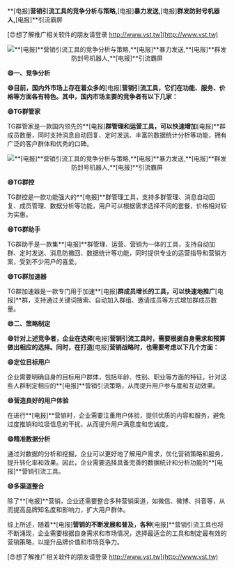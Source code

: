 **[电报]**营销引流工具的竞争分析与策略,**[电报]**暴力发送,**[电报]**群发防封号机器人,**[电报]**引流霸屏

[😍想了解推广相关软件的朋友请登录 http://www.vst.tw](http://www.vst.tw)

 <center><img src="https://vst.tw/MP4/tuiguang/png/1.png" alt="**[电报]**营销引流工具的竞争分析与策略,**[电报]**暴力发送,**[电报]**群发防封号机器人,**[电报]**引流霸屏"></center>

**😄一、竞争分析**

**😄目前，国内外市场上存在着众多的**[电报]**营销引流工具，它们在功能、服务、价格等方面各有特色。其中，国内市场主要的竞争者有以下几家：**

**😄TG群管家**

TG群管家是一款国内领先的**[电报]**群管理和运营工具，可以快速增加**[电报]**群成员数量，同时支持消息自动回复、定时发送、丰富的数据统计分析等功能，拥有广泛的客户群体和优秀的口碑。

 <center><img src="https://vst.tw/MP4/tuiguang/png/4.png" alt="**[电报]**营销引流工具的竞争分析与策略,**[电报]**暴力发送,**[电报]**群发防封号机器人,**[电报]**引流霸屏"></center>

**😄TG群控**

TG群控是一款功能强大的**[电报]**群管理工具，支持多群管理、消息自动回复、成员管理、数据分析等功能，用户可以根据需求选择不同的套餐，价格相对较为实惠。

**😄TG群助手**

TG群助手是一款集**[电报]**群管理、运营、营销为一体的工具，支持自动加群、定时发送、消息防撤回、数据统计等功能，同时提供专业的运营指导和营销方案，受到不少用户的喜爱。

**😄TG群加速器**

TG群加速器是一款专门用于加速**[电报]**群成员增长的工具，可以快速地推广**[电报]**群，支持通过关键词搜索、自动加入群组、邀请成员等方式增加群成员数量。

**😄二、策略制定**

**😄针对上述竞争者，企业在选择**[电报]**营销引流工具时，需要根据自身需求和预算做出相应的选择。同时，在打造**[电报]**营销战略时，也需要考虑以下几个方面：**

**😄定位目标用户**

企业需要明确自身的目标用户群体，包括年龄、性别、职业等方面的特征，针对这些人群制定相应的**[电报]**营销引流策略，从而提升用户参与度和互动效果。

**😄营造良好的用户体验**

在进行**[电报]**营销时，企业需要注重用户体验，提供优质的内容和服务，避免过度推销和垃圾信息的干扰，从而提升用户满意度和忠诚度。

**😄精准数据分析**

通过对数据的分析和挖掘，企业可以更好地了解用户需求，优化营销策略和服务，提升转化率和效果。因此，企业需要选择具备完善的数据统计和分析功能的**[电报]**营销引流工具。

**😄多渠道整合**

除了**[电报]**营销，企业还需要整合多种营销渠道，如微信、微博、抖音等，从而提高品牌知名度和影响力，扩大用户群体。

综上所述，随着**[电报]**营销的不断发展和普及，各种**[电报]**营销引流工具也将不断涌现，企业需要根据自身需求和市场情况，选择最适合的工具和制定最有效的营销策略，以提升品牌价值和市场竞争力。

[😍想了解推广相关软件的朋友请登录 http://www.vst.tw](http://www.vst.tw)



